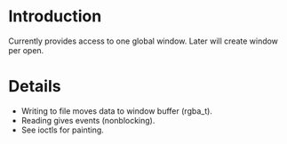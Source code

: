 # Introduction #

Currently provides access to one global window. Later will create window per open.

# Details #

  * Writing to file moves data to window buffer (rgba\_t).
  * Reading gives events (nonblocking).
  * See ioctls for painting.